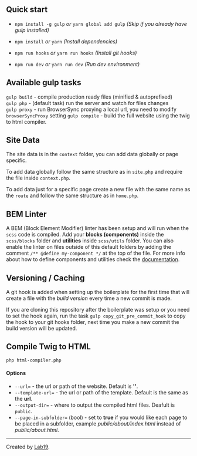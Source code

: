 ## Quick start

- `npm install -g gulp` _or_ `yarn global add gulp` _(Skip if you already have gulp installed)_

- `npm install` _or_ `yarn` _(Install dependencies)_

- `npm run hooks` _or_ `yarn run hooks` _(Install git hooks)_

- `npm run dev` _or_ `yarn run dev` _(Run dev environment)_

## Available gulp tasks
`gulp build` - compile production ready files (minified & autoprefixed)  
`gulp php` - (default task) run the server and watch for files changes  
`gulp proxy` - run BrowserSync proxying a local url, you need to modify `browserSyncProxy` setting
`gulp compile` - build the full website using the twig to html compiler.

## Site Data

The site data is in the `context` folder, you can add data globally or page specific.  

To add data globally follow the same structure as in `site.php` and require the file inside `context.php`.  

To add data just for a specific page create a new file with the same name as the `route` and follow the same structure as in `home.php`.

## BEM Linter

A BEM (Block Element Modifier) linter has been setup and will run when the `scss` code is compiled. Add your __blocks (components)__ inside the `scss/blocks` folder and __utilities__ inside `scss/utils` folder. You can also enable the linter on files outside of this default folders by adding the comment `/** @define my-component */` at the top of the file. For more info about how to define components and utilities check the [documentation](https://github.com/postcss/postcss-bem-linter#define-componentsutilities-with-a-comment).

## Versioning / Caching

A git hook is added when setting up the boilerplate for the first time that will create a file with the _build version_ every time a new commit is made.

If you are cloning this repository after the boilerplate was setup or you need to set the hook again, run the task `gulp copy_git_pre_commit_hook` to copy the hook to your git hooks folder, next time you make a new commit the build version will be updated.

## Compile Twig to HTML

`php html-compiler.php`  

#### Options
- `--url=` - the url or path of the website. Default is __'\'__.  
- `--template-url=` - the url or path of the template. Default is the same as the __url__.  
- `--output-dir=` - where to output the compiled html files. Deafult is `public`.  
- `--page-in-subfolder=` (bool) - set to __true__ if you would like each page to be placed in a subfolder, example _public/about/index.html_ instead of _public/about.html_.  

---

Created by [Lab19](https://lab19.dev/).
